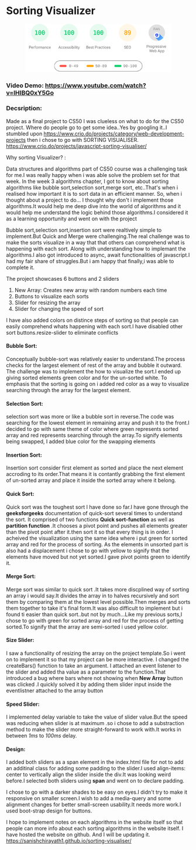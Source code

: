 
# Sorting Visualizer
<!-- https://pagespeed-insights.herokuapp.com/?url=https://sanishchirayath1.github.io/sorting-visualiser/-->
<!-- Repo: https://github.com/ankurparihar/readme-pagespeed-insights -->
<p align="center">	<!-- (optional) center align -->
    <a href="https://pagespeed-insights.herokuapp.com/?url=https://sanishchirayath1.github.io/sorting-visualiser/"><img src="download.svg" width="400px"><a>
</p>

### Video Demo:  <https://www.youtube.com/watch?v=IHIBQ0xY5Go>

### Decsription:

Made as a final project to CS50
I was clueless on what to do for the CS50 project. Where do people go to get some idea..Yes by googling it..I  stumbled upon <https://www.crio.do/projects/category/web-development-projects> then i chose to go with SORTING VISUALISER.
<https://www.crio.do/projects/javascript-sorting-visualiser/>

Why sorting Visualizer? :

Data structures and algorithms part of CS50 course was a challenging task for me.I was really happy when i was able solve the problem set for that week. In the week 3 algorithms chapter, I got to know about sorting algorithms like bubble sort,selection sort,merge sort, etc..That's when i realised how important it is to sort data in an efficient manner. So, when i thought about a project to do... I thought why don't i implement those algorithms.It would help me deep dive into the world of algorithms and it would help me understand the logic behind those algorithms.I considered it as a learning opportunity and went on with the project

Bubble sort,selection sort,insertion sort were realtively simple to implement.But Quick and Merge were challenging.The real challenge was to make the sorts visualize in a way that that others can comprehend what is happening with each sort. Along with understanding how to implemant the algorithms.I also got introduced to async, await functionalities of javascript.I had my fair share of struggles.But i am happy that finally,i was able to complete it.

The project showcases 6 buttons and 2 sliders
1) New Array: Creates new array with random numbers each time
2) Buttons to visualize each sorts
3) Slider for resizing the array
4) Slider for changing the speed of sort

I have also added colors on distince steps of sorting so that people can easily comprehend whats happening with each sort.I have disabled other sort buttons.resize-slider to eliminate conflicts

#### Bubble Sort:
Conceptually bubble-sort was relatively easier to understand.The process checks for the largest element of rest of the array and bubble it outward.
The challenge was to implement the how to visualize the sort.I ended up giving sorted elements green color and for the un-sorted white. To emphasis that the sorting is going on i added red color as a way to visualize searching through the array for the largest element.

#### Selection Sort:
selection sort was more or like a bubble sort in reverse.The code was searching for the lowest element in remaining array and push it to the front.I decided to go with same theme of color where green represents sorted array and red represents searching through the array.To signify elements being swapped, I added blue color for the swapping elements

#### Insertion Sort:
Insertion sort consider first element as sorted and place the next element accroding to its order.That means it is contantly grabbing the first element of un-sorted array and place it inside the sorted array where it belong.

#### Quick Sort:
Quick sort was the toughest sort I have done so far.I have gone through the **geeksforgeeks** documentation of quick-sort  several times to understand the sort.
It comprised of two functions **Quick sort-function** as well as **partition function** .It chooses a pivot point and pushes all elements greater than the pivot point after it.then sort it so that every thing is in order. I acheived the visualization using the same idea where i put green for sorted array and red for the process of sorting. As the elements in unsorted part is also had a displacement i chose to go with yellow to signify that the elements have moved but not yet sorted.I gave pivot points green to identify it.

#### Merge Sort:
Merge sort was similar to quick sort .It takes more discplined way of sorting an array i would say.It divides the array in to halves recursively and sort them by comparing them at the lowest level possible.Then merges and sorts them together to take it's final form.It was also difficult to implement but i found ti easier than quick sort..but not by much...Like my previous sorts,I chose to go with green for sorted array and red for the process of getting sorted.To signify that the array are semi-sorted i used yellow color.

#### Size Slider:
I saw a functionality of resizing the array on the project template.So i went on to implement it so that my project can be more interactive. I changed the createBars() function to take an argument. I attached an event listener to the slider and added tha value as a parameter to the function.That introduced a bug where bars where not showing when **New Array** button was clicked .I quickly solved it by adding them slider input inside the eventlistner attached to the array button

#### Speed Slider:
I implemented delay variable to take the value of slider value.But the speed was reducing when slider is at maximum .so i chose to add a substraction method to make the slider more straight-forward to work with.It works in between *1ms* to *100ms* delay. 

#### Design:
I added both sliders as a span element in the index.html file for not to add an additinal class for adding some padding to the slider.I used align-items: center to vertically align the slider inside the div.It was looking weird before.I selected both sliders using **span** and went on to declare padding. 

I chose to go with a darker shades to be easy on eyes.I didn't try to make it responsive on smaller screen.I wish to add a media-query and some alignment changes for better small-screen usability.It needs more work.I used boot-strap design for buttons.

I hope to implement notes on each algorithms in the website itself so that people can more info about each sorting algorithms in the website itself. I have hosted the website on github. And I will be updating it.
<https://sanishchirayath1.github.io/sorting-visualiser/>



